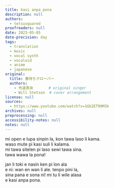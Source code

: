 ```yaml
---
title: kasi anpa pona
description: null
authors:
  - tetsusquared
proofreaders: null
date: 2023-05-05
date-precision: day
tags:
  - translation
  - music
  - vocal synth
  - vocaloid
  - anime
  - japanese
original:
  title: 春待ちクローバー
  authors:
    - 市道真央       # original singer
    - Will Stetson  # cover arrangement
license: null
sources:
  - https://www.youtube.com/watch?v=1Gb2ET99M3k
archives: null
preprocessing: null
accessibility-notes: null
notes: null
---
```


mi open e lupa sinpin la, kon tawa laso li kama.  \
waso mute pi kasi suli li kalama.  \
mi tawa sitelen pi laso sewi tawa sina.  \
tawa wawa la pona!

jan li toki e nasin ken pi lon ala  \
e ni: wan en wan li ale. tenpo pini la,  \
sina pana e sona ni! mi tu li wile alasa  \
e kasi anpa pona.
